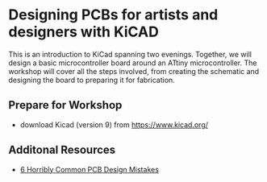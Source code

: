 # Designing PCBs for artists and designers with KiCAD

This is an introduction to KiCad spanning two evenings. Together, we will design a basic microcontroller board around an ATtiny microcontroller. The workshop will cover all the steps involved, from creating the schematic and designing the board to preparing it for fabrication.

## Prepare for Workshop
- download Kicad (version 9) from https://www.kicad.org/

## Additonal Resources
- [6 Horribly Common PCB Design Mistakes](https://www.youtube.com/watch?v=Z9nycymUd-I)
